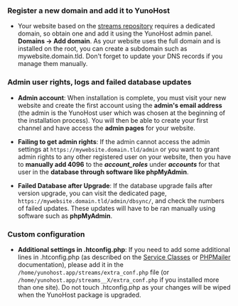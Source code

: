 ### Register a new domain and add it to YunoHost

- Your website based on the [streams repository](https://codeberg.org/streams/streams/) requires a dedicated domain, so obtain one and add it using the YunoHost admin panel. **Domains -> Add domain**. As your website uses the full domain and is installed on the root, you can create a subdomain such as mywebsite.domain.tld. Don't forget to update your DNS records if you manage them manually.

### Admin user rights, logs and failed database updates

- **Admin account**: When installation is complete, you must visit your new website and create the first account using the **admin's email address** (the admin is the YunoHost user which was chosen at the beginning of the installation process). You will then be able to create your first channel and have access the **admin pages** for your website.

- **Failing to get admin rights**: If the admin cannot access the admin settings at `https://mywebsite.domain.tld/admin` or you want to grant admin rights to any other registered user on your website, then you have to **manually add 4096** to the ***account_roles*** under ***accounts*** for that user in the **database through software like phpMyAdmin**.

- **Failed Database after Upgrade**: If the database upgrade fails after version upgrade, you can visit the dedicated page, `https://mywebsite.domain.tld/admin/dbsync/`, and check the numbers of failed updates. These updates will have to be ran manually using software such as **phpMyAdmin**.

### Custom configuration

- **Additional settings in .htconfig.php**: If you need to add some additional lines in .htconfig.php (as described on the [Service Classes](https://codeberg.org/streams/streams/src/commit/c75afc9ab4b9ba19628008c14459756edf9c291a/doc/admin/en/Service_Classes.mc) or [PHPMailer](https://codeberg.org/streams/streams/src/commit/c75afc9ab4b9ba19628008c14459756edf9c291a/doc/admin/en/SMTP.mc) documentation), please add it in the `/home/yunohost.app/streams/extra_conf.php` file (or `/home/yunohost.app/streams__X/extra_conf.php` if you installed more than one site). Do not touch .htconfig.php as your changes will be wiped when the YunoHost package is upgraded.
